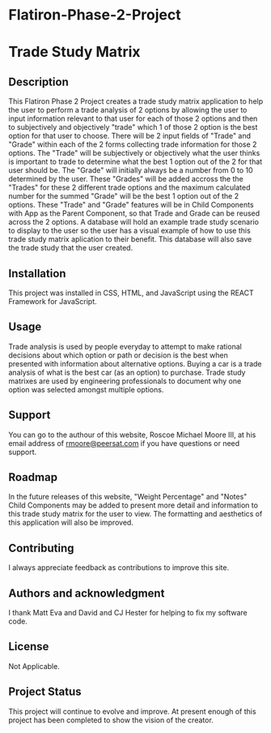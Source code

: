 

# Flatiron-Phase-2-Project

# Trade Study Matrix

## Description

This Flatiron Phase 2 Project creates a trade study matrix application to help the user to perform a trade analysis of 2 options by allowing the user to input information relevant to that user for each of those 2 options and then to subjectively and objectively "trade" which 1 of those 2 option is the best option for that user to choose. There will be 2 input fields of "Trade" and "Grade" within each of the 2 forms collecting trade information for those 2 options. The "Trade" will be subjectively or objectively what the user thinks is important to trade to determine what the best 1 option out of the 2 for that user should be. The "Grade" will initially always be a number from 0 to 10 determined by the user. These "Grades" will be added accross the the "Trades" for these 2 different trade options and the maximum calculated number for the summed "Grade" will be the best 1 option out of the 2 options. These "Trade" and "Grade" features will be in Child Components with App as the Parent Component, so that Trade and Grade can be reused across the 2 options. A database will hold an example trade study scenario to display to the user so the user has a visual example of how to use this trade study matrix aplication to their benefit. This database will also save the trade study that the user created.

## Installation

This project was installed in CSS, HTML, and JavaScript using the REACT Framework for JavaScript.

## Usage

Trade analysis is used by people everyday to attempt to make rational decisions about which option or path or decision is the best when presented with information about alternative options. Buying a car is a trade analysis of what is the best car (as an option) to purchase. Trade study matrixes are used by engineering professionals to document why one option was selected amongst multiple options. 

## Support

You can go to the authour of this website, Roscoe Michael Moore III, at his email address of rmoore@peersat.com if you have questions or need support.

## Roadmap

In the future releases of this website, "Weight Percentage" and "Notes" Child Components may be added to present more detail and information to this trade study matrix for the user to view. The formatting and aesthetics of this application will also be improved.

## Contributing

I always appreciate feedback as contributions to improve this site.

## Authors and acknowledgment

I thank Matt Eva and David and CJ Hester for helping to fix my software code.

## License

Not Applicable.

## Project Status

This project will continue to evolve and improve. At present enough of this project has been completed to show the vision of the creator.


